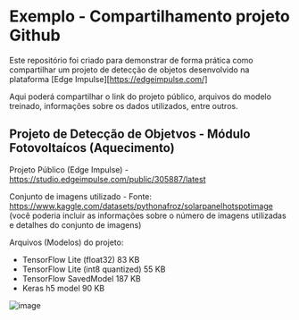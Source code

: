 # Exemplo - Compartilhamento projeto Github

Este repositório foi criado para demonstrar de forma prática como compartilhar um projeto de detecção de objetos desenvolvido na plataforma [Edge Impulse][https://edgeimpulse.com/]

Aqui poderá compartilhar o link do projeto público, arquivos do modelo treinado, informações sobre os dados utilizados, entre outros.


## Projeto de Detecção de Objetvos - Módulo Fotovoltaícos (Aquecimento) 

Projeto Público (Edge Impulse) - https://studio.edgeimpulse.com/public/305887/latest

Conjunto de imagens utilizado - Fonte: https://www.kaggle.com/datasets/pythonafroz/solarpanelhotspotimage
(você poderia incluir as informações sobre o número de imagens utilizadas e detalhes do conjunto de imagens)

Arquivos (Modelos) do projeto:

- TensorFlow Lite (float32)	83 KB	
- TensorFlow Lite (int8 quantized)	55 KB	
- TensorFlow SavedModel	187 KB	
- Keras h5 model	90 KB




![image](https://github.com/jpiantoniml/spainel_detection/assets/150359135/ca8b1f41-8ea1-48b4-ba28-e22e81d08d6a)

